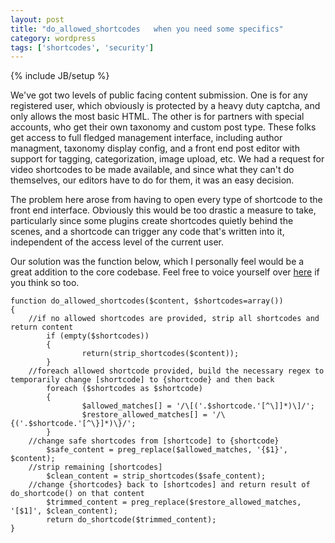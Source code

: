 ```yaml
---
layout: post
title: "do_allowed_shortcodes   when you need some specifics"
category: wordpress
tags: ['shortcodes', 'security']
---
```

{% include JB/setup %} 

We've got two levels of public facing content submission. One is for any registered user, which obviously is protected by a heavy duty captcha, and only allows the most
basic HTML. The other is for partners with special accounts, who get their own taxonomy and custom post type. These folks get access to full fledged management interface,
including author managment, taxonomy display config, and a front end post editor with support for tagging, categorization, image upload, etc. We had a request for video
shortcodes to be made available, and since what they can't do themselves, our editors have to do for them, it was an easy decision.

The problem here arose from having to open every type of shortcode to the front end interface. Obviously this would be too drastic a measure to take, particularly since some plugins
create shortcodes quietly behind the scenes, and a shortcode can trigger any code that's written into it, independent of the access level of the current user.

Our solution was the function below, which I personally feel would be a great addition to the core codebase. Feel free to voice yourself over [here](http://core.trac.wordpress.org/ticket/19806) if you think so too.

    function do_allowed_shortcodes($content, $shortcodes=array())
    {
        //if no allowed shortcodes are provided, strip all shortcodes and return content
            if (empty($shortcodes))
            {
                    return(strip_shortcodes($content));
            }
        //foreach allowed shortcode provided, build the necessary regex to temporarily change [shortcode] to {shortcode} and then back
            foreach ($shortcodes as $shortcode)
            {
                    $allowed_matches[] = '/\[('.$shortcode.'[^\]]*)\]/';
                    $restore_allowed_matches[] = '/\{('.$shortcode.'[^\}]*)\}/';
            }
        //change safe shortcodes from [shortcode] to {shortcode}
            $safe_content = preg_replace($allowed_matches, '{$1}', $content);
        //strip remaining [shortcodes]
            $clean_content = strip_shortcodes($safe_content);
        //change {shortcodes} back to [shortcodes] and return result of do_shortcode() on that content
            $trimmed_content = preg_replace($restore_allowed_matches, '[$1]', $clean_content);
            return do_shortcode($trimmed_content);
    }